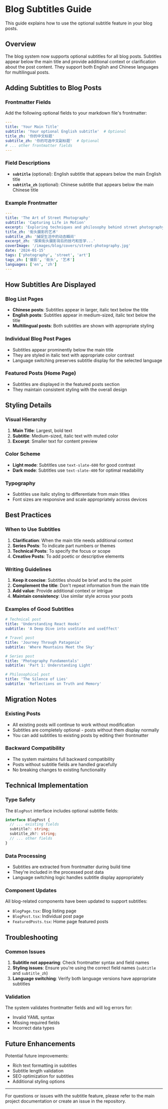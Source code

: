 # Blog Subtitles Guide

This guide explains how to use the optional subtitle feature in your blog posts.

## Overview

The blog system now supports optional subtitles for all blog posts. Subtitles appear below the main title and provide additional context or clarification about the post content. They support both English and Chinese languages for multilingual posts.

## Adding Subtitles to Blog Posts

### Frontmatter Fields

Add the following optional fields to your markdown file's frontmatter:

```yaml
---
title: 'Your Main Title'
subtitle: 'Your optional English subtitle'  # Optional
title_zh: '你的中文标题'
subtitle_zh: '你的可选中文副标题'  # Optional
# ... other frontmatter fields
---
```

### Field Descriptions

- **`subtitle`** (optional): English subtitle that appears below the main English title
- **`subtitle_zh`** (optional): Chinese subtitle that appears below the main Chinese title

### Example Frontmatter

```yaml
---
title: 'The Art of Street Photography'
subtitle: 'Capturing Life in Motion'
excerpt: 'Exploring techniques and philosophy behind street photography...'
title_zh: '街头摄影的艺术'
subtitle_zh: '捕捉生活中的动态瞬间'
excerpt_zh: '探索街头摄影背后的技巧和哲学...'
coverImage: '/images/blog/covers/street-photography.jpg'
date: '2024-01-15'
tags: ['photography', 'street', 'art']
tags_zh: ['摄影', '街头', '艺术']
languages: ['en', 'zh']
---
```

## How Subtitles Are Displayed

### Blog List Pages

- **Chinese posts**: Subtitles appear in larger, italic text below the title
- **English posts**: Subtitles appear in medium-sized, italic text below the title
- **Multilingual posts**: Both subtitles are shown with appropriate styling

### Individual Blog Post Pages

- Subtitles appear prominently below the main title
- They are styled in italic text with appropriate color contrast
- Language switching preserves subtitle display for the selected language

### Featured Posts (Home Page)

- Subtitles are displayed in the featured posts section
- They maintain consistent styling with the overall design

## Styling Details

### Visual Hierarchy

1. **Main Title**: Largest, bold text
2. **Subtitle**: Medium-sized, italic text with muted color
3. **Excerpt**: Smaller text for content preview

### Color Scheme

- **Light mode**: Subtitles use `text-slate-600` for good contrast
- **Dark mode**: Subtitles use `text-slate-400` for optimal readability

### Typography

- Subtitles use italic styling to differentiate from main titles
- Font sizes are responsive and scale appropriately across devices

## Best Practices

### When to Use Subtitles

1. **Clarification**: When the main title needs additional context
2. **Series Posts**: To indicate part numbers or themes
3. **Technical Posts**: To specify the focus or scope
4. **Creative Posts**: To add poetic or descriptive elements

### Writing Guidelines

1. **Keep it concise**: Subtitles should be brief and to the point
2. **Complement the title**: Don't repeat information from the main title
3. **Add value**: Provide additional context or intrigue
4. **Maintain consistency**: Use similar style across your posts

### Examples of Good Subtitles

```yaml
# Technical post
title: 'Understanding React Hooks'
subtitle: 'A Deep Dive into useState and useEffect'

# Travel post
title: 'Journey Through Patagonia'
subtitle: 'Where Mountains Meet the Sky'

# Series post
title: 'Photography Fundamentals'
subtitle: 'Part 1: Understanding Light'

# Philosophical post
title: 'The Silence of Lies'
subtitle: 'Reflections on Truth and Memory'
```

## Migration Notes

### Existing Posts

- All existing posts will continue to work without modification
- Subtitles are completely optional - posts without them display normally
- You can add subtitles to existing posts by editing their frontmatter

### Backward Compatibility

- The system maintains full backward compatibility
- Posts without subtitle fields are handled gracefully
- No breaking changes to existing functionality

## Technical Implementation

### Type Safety

The `BlogPost` interface includes optional subtitle fields:

```typescript
interface BlogPost {
  // ... existing fields
  subtitle?: string;
  subtitle_zh?: string;
  // ... other fields
}
```

### Data Processing

- Subtitles are extracted from frontmatter during build time
- They're included in the processed post data
- Language switching logic handles subtitle display appropriately

### Component Updates

All blog-related components have been updated to support subtitles:

- `BlogPage.tsx`: Blog listing page
- `BlogPost.tsx`: Individual post page
- `FeaturedPosts.tsx`: Home page featured posts

## Troubleshooting

### Common Issues

1. **Subtitle not appearing**: Check frontmatter syntax and field names
2. **Styling issues**: Ensure you're using the correct field names (`subtitle` and `subtitle_zh`)
3. **Language switching**: Verify both language versions have appropriate subtitles

### Validation

The system validates frontmatter fields and will log errors for:
- Invalid YAML syntax
- Missing required fields
- Incorrect data types

## Future Enhancements

Potential future improvements:
- Rich text formatting in subtitles
- Subtitle length validation
- SEO optimization for subtitles
- Additional styling options

---

For questions or issues with the subtitle feature, please refer to the main project documentation or create an issue in the repository. 